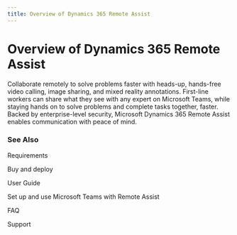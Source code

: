 ```yaml
---
title: Overview of Dynamics 365 Remote Assist
---
```


# Overview of Dynamics 365 Remote Assist

Collaborate remotely to solve problems faster with heads-up, hands-free video
calling, image sharing, and mixed reality annotations. First-line workers can
share what they see with any expert on Microsoft Teams, while staying hands on
to solve problems and complete tasks together, faster. Backed by
enterprise-level security, Microsoft Dynamics 365 Remote Assist enables
communication with peace of mind.

### See Also

Requirements

Buy and deploy

User Guide

Set up and use Microsoft Teams with Remote Assist

FAQ

Support
